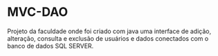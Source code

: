 # MVC-DAO
Projeto da faculdade onde foi criado com java uma interface de adição, alteração, consulta e exclusão de usuários e dados conectados com o banco de dados SQL SERVER.
